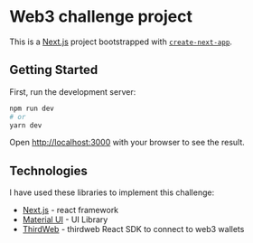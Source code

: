 # Web3 challenge project

This is a [Next.js](https://nextjs.org/) project bootstrapped with [`create-next-app`](https://github.com/vercel/next.js/tree/canary/packages/create-next-app).

## Getting Started

First, run the development server:

```bash
npm run dev
# or
yarn dev
```

Open [http://localhost:3000](http://localhost:3000) with your browser to see the result.

## Technologies

I have used these libraries to implement this challenge:

- [Next.js](https://nextjs.org) - react framework
- [Material UI](https://mui.com) - UI Library
- [ThirdWeb](https://github.com/thirdweb-dev/js/tree/main/packages/react) - thirdweb React SDK to connect to web3 wallets
